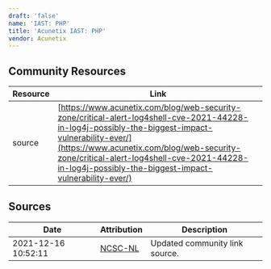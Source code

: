```yaml
---
draft: 'false'
name: 'IAST: PHP'
title: 'Acunetix IAST: PHP'
vendor: Acunetix
---
```



## Community Resources
| Resource | Link |
| --- | --- |
| source | [https://www.acunetix.com/blog/web-security-zone/critical-alert-log4shell-cve-2021-44228-in-log4j-possibly-the-biggest-impact-vulnerability-ever/](https://www.acunetix.com/blog/web-security-zone/critical-alert-log4shell-cve-2021-44228-in-log4j-possibly-the-biggest-impact-vulnerability-ever/) |


## Sources
| Date | Attribution | Description |
| --- | --- | --- |
| 2021-12-16 10:52:11 | [NCSC-NL](https://github.com/NCSC-NL/log4shell/blob/main/software/README.md) | Updated community link source.  |
